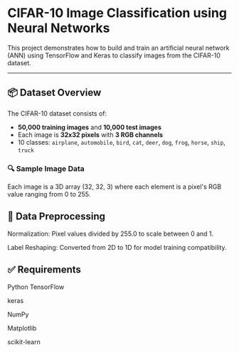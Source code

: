 
# CIFAR-10 Image Classification using Neural Networks

This project demonstrates how to build and train an artificial neural network (ANN) using TensorFlow and Keras to classify images from the CIFAR-10 dataset.

---

## 📦 Dataset Overview

The CIFAR-10 dataset consists of:

- **50,000 training images** and **10,000 test images**
- Each image is **32x32 pixels** with **3 RGB channels**
- 10 classes: `airplane`, `automobile`, `bird`, `cat`, `deer`, `dog`, `frog`, `horse`, `ship`, `truck`

### 🔍 Sample Image Data

Each image is a 3D array (32, 32, 3) where each element is a pixel's RGB value ranging from 0 to 255.

## 🔄 Data Preprocessing
Normalization: Pixel values divided by 255.0 to scale between 0 and 1.

Label Reshaping: Converted from 2D to 1D for model training compatibility.

## ✅ Requirements

Python
TensorFlow 

keras

NumPy

Matplotlib

scikit-learn
